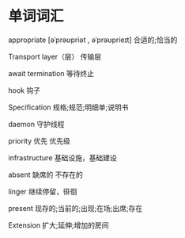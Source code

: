 # 单词词汇

appropriate     [əˈprəʊpriət , əˈprəʊprieɪt]     合适的;恰当的

Transport layer（层）    传输层

await termination  等待终止

hook  钩子

Specification    规格;规范;明细单;说明书

daemon  守护线程

priority  优先  优先级

infrastructure  基础设施，基础建设

absent   缺席的   不存在的

linger   继续停留，徘徊

present    现存的;当前的;出现;在场;出席;存在

Extension   扩大;延伸;增加的房间